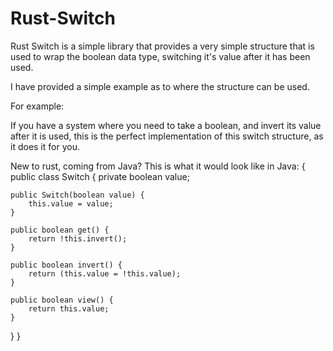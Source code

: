 # Rust-Switch
Rust Switch is a simple library that provides a very simple structure that is used to wrap the boolean data type, switching it's value after it has been used.

I have provided a simple example as to where the structure can be used.

For example:

If you have a system where you need to take a boolean, and invert its value after it is used, this is the perfect implementation of this switch structure, as it does it for you.

New to rust, coming from Java? This is what it would look like in Java:
{
public class Switch {
    private boolean value;

    public Switch(boolean value) {
        this.value = value;
    }

    public boolean get() {
        return !this.invert();
    }

    public boolean invert() {
        return (this.value = !this.value);
    }

    public boolean view() {
        return this.value;
    }
}
}
